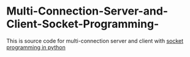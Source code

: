 # Multi-Connection-Server-and-Client-Socket-Programming-
This is source code for multi-connection server and client with [socket programming in python](https://docs.python.org/3.6/howto/sockets.html)
